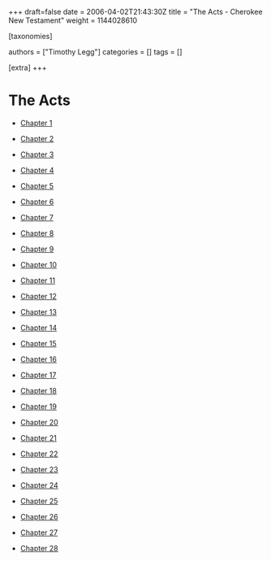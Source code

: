 +++
draft=false
date = 2006-04-02T21:43:30Z
title = "The Acts - Cherokee New Testament"
weight = 1144028610

[taxonomies]

authors = ["Timothy Legg"]
categories = []
tags = []

[extra]
+++
# The Acts

* [Chapter 1](@/cherokee-new-testament/the-acts/0501/index.md)

* [Chapter 2](@/cherokee-new-testament/the-acts/0502/index.md)

* [Chapter 3](@/cherokee-new-testament/the-acts/0503/index.md)

* [Chapter 4](@/cherokee-new-testament/the-acts/0504/index.md)

* [Chapter 5](@/cherokee-new-testament/the-acts/0505/index.md)

* [Chapter 6](@/cherokee-new-testament/the-acts/0506/index.md)

* [Chapter 7](@/cherokee-new-testament/the-acts/0507/index.md)

* [Chapter 8](@/cherokee-new-testament/the-acts/0508/index.md)

* [Chapter 9](@/cherokee-new-testament/the-acts/0509/index.md)

* [Chapter 10](@/cherokee-new-testament/the-acts/0510/index.md)

* [Chapter 11](@/cherokee-new-testament/the-acts/0511/index.md)

* [Chapter 12](@/cherokee-new-testament/the-acts/0512/index.md)

* [Chapter 13](@/cherokee-new-testament/the-acts/0513/index.md)

* [Chapter 14](@/cherokee-new-testament/the-acts/0514/index.md)

* [Chapter 15](@/cherokee-new-testament/the-acts/0515/index.md)

* [Chapter 16](@/cherokee-new-testament/the-acts/0516/index.md)

* [Chapter 17](@/cherokee-new-testament/the-acts/0517/index.md)

* [Chapter 18](@/cherokee-new-testament/the-acts/0518/index.md)

* [Chapter 19](@/cherokee-new-testament/the-acts/0519/index.md)

* [Chapter 20](@/cherokee-new-testament/the-acts/0520/index.md)

* [Chapter 21](@/cherokee-new-testament/the-acts/0521/index.md)

* [Chapter 22](@/cherokee-new-testament/the-acts/0522/index.md)

* [Chapter 23](@/cherokee-new-testament/the-acts/0523/index.md)

* [Chapter 24](@/cherokee-new-testament/the-acts/0524/index.md)

* [Chapter 25](@/cherokee-new-testament/the-acts/0525/index.md)

* [Chapter 26](@/cherokee-new-testament/the-acts/0526/index.md)

* [Chapter 27](@/cherokee-new-testament/the-acts/0527/index.md)

* [Chapter 28](@/cherokee-new-testament/the-acts/0528/index.md)

